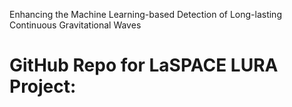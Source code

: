 Enhancing the Machine Learning-based Detection of Long-lasting Continuous Gravitational Waves
# GitHub Repo for LaSPACE LURA Project: 
